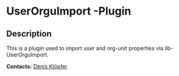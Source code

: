 # UserOrguImport -Plugin
## Description
This is a plugin used to import user and org-unit properties via
lib-UserOrguImport.

**Contacts:** [Denis Klöpfer](https://github.com/dkloepfer)

